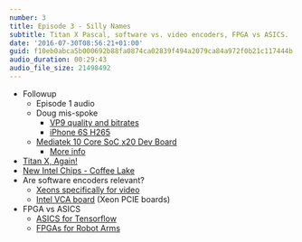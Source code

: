 ```yaml
---
number: 3
title: Episode 3 - Silly Names
subtitle: Titan X Pascal, software vs. video encoders, FPGA vs ASICS.
date: '2016-07-30T08:56:21+01:00'
guid: f10eb0abca5b000692b88fa0874ca02839f494a2079ca84a972f0b21c117444b
audio_duration: 00:29:43
audio_file_size: 21498492
---
```


* Followup
  * Episode 1 audio
  * Doug mis-spoke
    * [VP9 quality and bitrates](https://blogs.gnome.org/rbultje/2015/09/28/vp9-encodingdecoding-performance-vs-hevch-264/)
    * [iPhone 6S H265](https://www.reddit.com/r/PleX/comments/3mgg43/psa_hevcx265_and_the_iphone_6s6s/)
  * [Mediatek 10 Core SoC x20 Dev Board](http://labs.mediatek.com/site/global/developer_tools/mediatek_android/open_platform/index.gsp)
    * [More info](http://mediatek-helio.com/x20/)
* [Titan X, Again!](https://blogs.nvidia.com/blog/2016/07/21/titan-x/)
* [New Intel Chips - Coffee Lake](http://wccftech.com/intel-14nm-coffee-lake-10nm-cannonlake-2018/)
* Are software encoders relevant?
  * [Xeons specifically for video](http://www.anandtech.com/show/10361/intel-announces-xeon-e3-1500-v5-iris-pro-and-edram-for-streaming-video)
  * [Intel VCA board](http://www.intel.com/content/dam/support/us/en/documents/server-products/valleyvista_qsg_h90575001.pdf) (Xeon PCIE boards)
* FPGA vs ASICS
  * [ASICS for Tensorflow](https://cloudplatform.googleblog.com/2016/05/Google-supercharges-machine-learning-tasks-with-custom-chip.html)
  * [FPGAs for Robot Arms](http://spectrum.ieee.org/automaton/robotics/robotics-software/custom-processor-speeds-up-robot-motion-planning-by-factor-of-1000)

